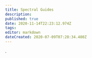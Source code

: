 ```yaml
---
title: Spectral Guides
description: 
published: true
date: 2020-11-14T22:23:12.974Z
tags: 
editor: markdown
dateCreated: 2020-07-09T07:28:34.480Z
---
```


.